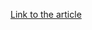 [Link to the article](https://www.trendmicro.com/en_us/research/24/d/earth-hundun-waterbear-deuterbear.html)
